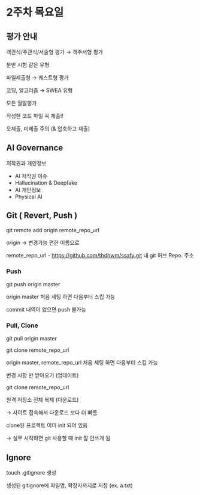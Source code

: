 # 2주차 목요일

## 평가 안내

객관식/주관식/서술형 평가 → 객주서형 평가

분반 시험 같은 유형

파일제출형 → 퀘스트형 평가

코딩, 알고리즘 → SWEA 유형

모든 월말평가

작성한 코드 파일 꼭 제출!!

오제출, 미제출 주의 (& 압축하고 제출)

## AI Governance

저작권과 개인정보

- AI 저작권 이슈
- Hallucination & Deepfake
- AI 개인정보
- Physical AI
    
    

## Git ( Revert, Push )

git remote add origin remote_repo_url

origin → 변경가능 편한 이름으로

remote_repo_url - https://github.com/thdhwm/ssafy.git 내 git 허브 Repo. 주소

### Push

git push origin master

origin master 처음 세팅 하면 다음부터 스킵 가능

commit 내역이 없으면 push 불가능

### Pull, Clone

git pull origin master 

git clone remote_repo_url

origin master, remote_repo_url 처음 세팅 하면 다음부터 스킵 가능

변경 사항 만 받아오기 (업데이트)

git clone remote_repo_url

원격 저장소 전체 복제 (다운로드)

→ 사이트 접속해서 다운로드 보다 더 빠름

clone된 프로젝트 이미 init 되어 있음

→  실무 시작하면 git 사용할 때 init 잘 안쓰게 됨

## Ignore

touch .gitignore 생성

생성된 gitignore에 파일명, 확장자까지로 저장  (ex. a.txt)